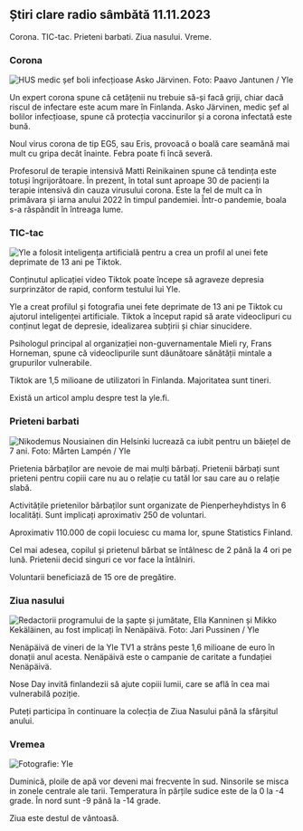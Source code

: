 ## Știri clare radio sâmbătă 11.11.2023

Corona. TIC-tac. Prieteni barbati. Ziua nasului. Vreme.

### Corona

![HUS medic șef boli infecțioase Asko Järvinen. Foto: Paavo Jantunen / Yle](https://images.cdn.yle.fi/image/upload/c_crop,h_3027,w_5382,x_0,y_311/ar_1.7777777777777777,c_fill,g_faces,h_6705/0d_r_1201.q_auto:eco/f_auto/fl_lossy/v1699692578/39-1199235654f3bb0eba14)

Un expert corona spune că cetățenii nu trebuie să-și facă griji, chiar dacă riscul de infectare este acum mare în Finlanda. Asko Järvinen, medic șef al bolilor infecțioase, spune că protecția vaccinurilor și a corona infectată este bună.

Noul virus corona de tip EG5, sau Eris, provoacă o boală care seamănă mai mult cu gripa decât înainte. Febra poate fi încă severă.

Profesorul de terapie intensivă Matti Reinikainen spune că tendința este totuși îngrijorătoare. În prezent, în total sunt aproape 30 de pacienți la terapie intensivă din cauza virusului corona. Este la fel de mult ca în primăvara și iarna anului 2022 în timpul pandemiei. Într-o pandemie, boala s-a răspândit în întreaga lume.

### TIC-tac

![Yle a folosit inteligența artificială pentru a crea un profil al unei fete deprimate de 13 ani pe Tiktok. ](https://images.cdn.yle.fi/image/upload/c_crop,h_2955,w_5255,x_371,y_789/ar_1.777777777777777,c_fill,g_faces,h_675,w_1200/autofq_auto_1200/0fq_autofl_lossy/v1697625813/39-1187987652fb3e8a7ce7)

Conținutul aplicației video Tiktok poate începe să agraveze depresia surprinzător de rapid, conform testului lui Yle.

Yle a creat profilul și fotografia unei fete deprimate de 13 ani pe Tiktok cu ajutorul inteligenței artificiale. Tiktok a început rapid să arate videoclipuri cu conținut legat de depresie, idealizarea subțirii și chiar sinucidere.

Psihologul principal al organizației non-guvernamentale Mieli ry, Frans Horneman, spune că videoclipurile sunt dăunătoare sănătății mintale a grupurilor vulnerabile.

Tiktok are 1,5 milioane de utilizatori în Finlanda. Majoritatea sunt tineri.

Există un articol amplu despre test la yle.fi.

### Prieteni barbati

![Nikodemus Nousiainen din Helsinki lucrează ca iubit pentru un băiețel de 7 ani. Foto: Mårten Lampén / Yle](https://images.cdn.yle.fi/image/upload/c_crop,h_2250,w_4000,x_0,y_150/ar_1.7777777777777777,c_fill,g_faces,h_675/0d_r_1201.q_auto:eco/f_auto/fl_lossy/v1699361417/39-1197061654a30293868a)

Prietenia bărbaților are nevoie de mai mulți bărbați. Prietenii bărbați sunt prieteni pentru copiii care nu au o relație cu tatăl lor sau care au o relație slabă.

Activitățile prietenilor bărbaților sunt organizate de Pienperheyhdistys în 6 localități. Sunt implicați aproximativ 250 de voluntari.

Aproximativ 110.000 de copii locuiesc cu mama lor, spune Statistics Finland.

Cel mai adesea, copilul și prietenul bărbat se întâlnesc de 2 până la 4 ori pe lună. Prietenii decid singuri ce vor face la întâlniri.

Voluntarii beneficiază de 15 ore de pregătire.

### Ziua nasului

![Redactorii programului de la șapte și jumătate, Ella Kanninen și Mikko Kekäläinen, au fost implicați în Nenäpäivä. Foto: Jari Pussinen / Yle](https://images.cdn.yle.fi/image/upload/c_crop,h_3125,w_5557,x_0,y_126/ar_1.7777777777777777,c_fill,g_faces,h_675/0_r1201.wdpq_auto:eco/f_auto/fl_lossy/v1699531130/39-1198130654cc7a81d6f6)

Nenäpäivä de vineri de la Yle TV1 a strâns peste 1,6 milioane de euro în donații anul acesta. Nenäpäivä este o campanie de caritate a fundației Nenäpäivä.

Nose Day invită finlandezii să ajute copiii lumii, care se află în cea mai vulnerabilă poziție.

Puteți participa în continuare la colecția de Ziua Nasului până la sfârșitul anului.

### Vremea

![ Fotografie: Yle](https://images.cdn.yle.fi/image/upload/c_crop,h_1080,w_1919,x_0,y_0/ar_1.777777777777777,c_fill,g_faces,h_675,w_1201/0dp_r_auto.:eco/f_auto/fl_lossy/v1699717391/39-1199335654fa0f0a84d5)

Duminică, ploile de apă vor deveni mai frecvente în sud. Ninsorile se misca in zonele centrale ale tarii. Temperatura în părțile sudice este de la 0 la -4 grade. În nord sunt -9 până la -14 grade.

Ziua este destul de vântoasă.
